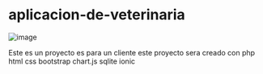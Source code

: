 # aplicacion-de-veterinaria

![image](https://github.com/user-attachments/assets/c6827095-8970-49b4-ba3e-eb2cd7ae9aa4)


Este es un proyecto es para  un cliente este proyecto sera creado con php html css bootstrap chart.js sqlite ionic 
